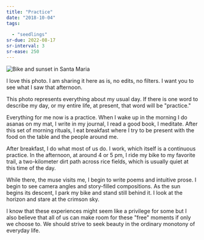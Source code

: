 ```yaml
---
title: "Practice"
date: "2018-10-04"
tags:
  
  - "seedlings"
sr-due: 2022-08-17
sr-interval: 3
sr-ease: 250
---
```

![Bike and sunset in Santa Maria](bike_and_sunset.jpg)

I love this photo. I am sharing it here as is, no edits, no filters. I want you to see what I saw that afternoon.

This photo represents everything about my usual day. If there is one word to describe my day, or my entire life, at present, that word will be "practice."

Everything for me now is a practice. When I wake up in the morning I do asanas on my mat, I write in my journal, I read a good book, I meditate. After this set of morning rituals, I eat breakfast where I try to be present with the food on the table and the people around me.

After breakfast, I do what most of us do. I work, which itself is a continuous practice. In the afternoon, at around 4 or 5 pm, I ride my bike to my favorite trail, a two-kilometer dirt path across rice fields, which is usually quiet at this time of the day.

While there, the muse visits me, I begin to write poems and intuitive prose. I begin to see camera angles and story-filled compositions. As the sun begins its descent, I park my bike and stand still behind it. I look at the horizon and stare at the crimson sky.

I know that these experiences might seem like a privilege for some but I also believe that all of us can make room for these "free" moments if only we choose to. We should strive to seek beauty in the ordinary monotony of everyday life.
